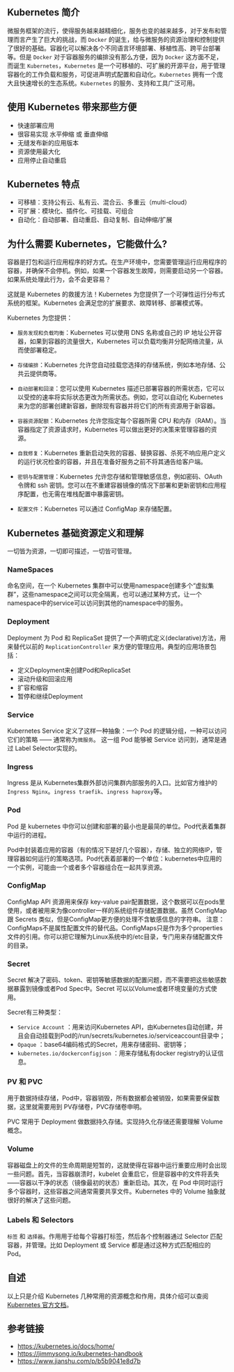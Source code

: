 ## Kubernetes 简介

微服务框架的流行，使得服务越来越精细化，服务也变的越来越多，对于发布和管理而言产生了巨大的挑战，而 `Docker` 的诞生，给与微服务的资源治理和控制提供了很好的基础。容器化可以解决各个不同语言环境部署、移植性高、跨平台部署等。但是 `Docker` 对于容器服务的编排没有那么方便，因为 `Docker` 这方面不足，而诞生 `Kubernetes`，`Kubernetes` 是一个可移植的、可扩展的开源平台，用于管理容器化的工作负载和服务，可促进声明式配置和自动化。`Kubernetes` 拥有一个庞大且快速增长的生态系统。`Kubernetes` 的服务、支持和工具广泛可用。

## 使用 Kubernetes 带来那些方便

- 快速部署应用
- 很容易实现 水平伸缩 或 垂直伸缩
- 无缝发布新的应用版本
- 资源使用最大化
- 应用停止自动重启

## Kubernetes 特点

- 可移植：支持公有云、私有云、混合云、多重云（multi-cloud）
- 可扩展：模块化、插件化、可挂载、可组合
- 自动化：自动部署、自动重启、自动复制、自动伸缩/扩展

## 为什么需要 Kubernetes，它能做什么?

容器是打包和运行应用程序的好方式。在生产环境中，您需要管理运行应用程序的容器，并确保不会停机。例如，如果一个容器发生故障，则需要启动另一个容器。如果系统处理此行为，会不会更容易？

这就是 Kubernetes 的救援方法！Kubernetes 为您提供了一个可弹性运行分布式系统的框架。Kubernetes 会满足您的扩展要求、故障转移、部署模式等。

Kubernetes 为您提供：

- `服务发现和负载均衡`：Kubernetes 可以使用 DNS 名称或自己的 IP 地址公开容器，如果到容器的流量很大，Kubernetes 可以负载均衡并分配网络流量，从而使部署稳定。

- `存储编排`：Kubernetes 允许您自动挂载您选择的存储系统，例如本地存储、公共云提供商等。

- `自动部署和回滚`：您可以使用 Kubernetes 描述已部署容器的所需状态，它可以以受控的速率将实际状态更改为所需状态。例如，您可以自动化 Kubernetes 来为您的部署创建新容器，删除现有容器并将它们的所有资源用于新容器。

- `容器资源配额`：Kubernetes 允许您指定每个容器所需 CPU 和内存（RAM）。当容器指定了资源请求时，Kubernetes 可以做出更好的决策来管理容器的资源。

- `自我修复`：Kubernetes 重新启动失败的容器、替换容器、杀死不响应用户定义的运行状况检查的容器，并且在准备好服务之前不将其通告给客户端。

- `密钥与配置管理`：Kubernetes 允许您存储和管理敏感信息，例如密码、OAuth 令牌和 ssh 密钥。您可以在不重建容器镜像的情况下部署和更新密钥和应用程序配置，也无需在堆栈配置中暴露密钥。

- `配置文件`：Kubernetes 可以通过 ConfigMap 来存储配置。


## Kubernetes 基础资源定义和理解

一切皆为资源，一切即可描述，一切皆可管理。

### NameSpaces

命名空间，在一个 Kubernetes 集群中可以使用namespace创建多个“虚拟集群”，这些namespace之间可以完全隔离，也可以通过某种方式，让一个namespace中的service可以访问到其他的namespace中的服务。

### Deployment

Deployment 为 Pod 和 ReplicaSet 提供了一个声明式定义(declarative)方法，用来替代以前的 `ReplicationController` 来方便的管理应用。典型的应用场景包括：

- 定义Deployment来创建Pod和ReplicaSet
- 滚动升级和回滚应用
- 扩容和缩容
- 暂停和继续Deployment

### Service

Kubernetes Service 定义了这样一种抽象：一个 Pod 的逻辑分组，一种可以访问它们的策略 —— 通常称为`微服务`。 这一组 Pod 能够被 Service 访问到，通常是通过 Label Selector实现的。

### Ingress

Ingress 是从 Kubernetes集群外部访问集群内部服务的入口。比如官方维护的 `Ingress Nginx`。`ingress traefik`、`ingress haproxy`等。

### Pod

Pod 是 kubernetes 中你可以创建和部署的最小也是最简的单位。Pod代表着集群中运行的进程。

Pod中封装着应用的容器（有的情况下是好几个容器），存储、独立的网络IP，管理容器如何运行的策略选项。Pod代表着部署的一个单位：kubernetes中应用的一个实例，可能由一个或者多个容器组合在一起共享资源。

### ConfigMap

ConfigMap API 资源用来保存 key-value pair配置数据，这个数据可以在pods里使用，或者被用来为像controller一样的系统组件存储配置数据。虽然 ConfigMap 跟 Secrets 类似，但是ConfigMap更方便的处理不含敏感信息的字符串。 注意：ConfigMaps不是属性配置文件的替代品。ConfigMaps只是作为多个properties文件的引用。你可以把它理解为Linux系统中的/etc目录，专门用来存储配置文件的目录。

### Secret

Secret 解决了密码、token、密钥等敏感数据的配置问题，而不需要把这些敏感数据暴露到镜像或者Pod Spec中。Secret 可以以Volume或者环境变量的方式使用。

Secret有三种类型：

- `Service Account` ：用来访问Kubernetes API，由Kubernetes自动创建，并且会自动挂载到Pod的/run/secrets/kubernetes.io/serviceaccount目录中；
- `Opaque` ：base64编码格式的Secret，用来存储密码、密钥等；
- `kubernetes.io/dockerconfigjson` ：用来存储私有docker registry的认证信息。

### PV 和 PVC

用于数据持续存储，Pod中，容器销毁，所有数据都会被销毁，如果需要保留数据，这里就需要用到 PV存储卷，PVC存储卷申明。

PVC 常用于 Deployment 做数据持久存储。实现持久化存储还需要理解 Volume 概念。

### Volume

容器磁盘上的文件的生命周期是短暂的，这就使得在容器中运行重要应用时会出现一些问题。首先，当容器崩溃时，kubelet 会重启它，但是容器中的文件将丢失——容器以干净的状态（镜像最初的状态）重新启动。其次，在 Pod 中同时运行多个容器时，这些容器之间通常需要共享文件。Kubernetes 中的 Volume 抽象就很好的解决了这些问题。

### Labels 和 Selectors

`标签` 和 `选择器`。作用用于给每个容器打标签，然后各个控制器通过 Selector 匹配容器，并管理。比如 Deployment 或 Service 都是通过这种方式匹配相应的 Pod。

## 自述

以上只是介绍 Kubernetes 几种常用的资源概念和作用，具体介绍可以查阅[Kubernetes 官方文档](https://kubernetes.io/docs/home/)。

## 参考链接

- https://kubernetes.io/docs/home/
- https://jimmysong.io/kubernetes-handbook
- https://www.jianshu.com/p/b5b9041e8d7b